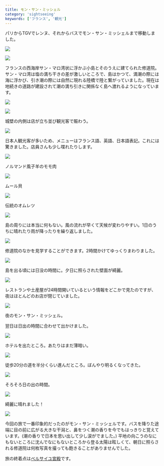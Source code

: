 ```yaml
---
title: モン・サン・ミッシェル
category: 'sightseeing'
keywords: ['フランス', '観光']
---
```


パリからTGVでレンヌ、それからバスでモン・サン・ミッシェルまで移動しました。

![ ](/img/blog_msm01.jpg)

![ ](/img/blog_msm02.jpg)

フランスの西海岸サン・マロ湾状に浮かぶ小島とそのうえに建てられた修道院。サン・マロ湾は塩の満ち干きの差が激しいところで、島はかつて、満潮の際には海に浮かび、引き潮の際には自然に現れる陸橋で陸と繋がっていました。現在は地続きの道路が建設されて潮の満ち引きに関係なく島へ渡れるようになっています。

![ ](/img/blog_msm03.jpg)


![ ](/img/blog_msm04.jpg)

城壁の内側は店が立ち並び観光客で賑わう。

![ ](/img/blog_msm11.jpg)

日本人観光客が多いため、メニューはフランス語、英語、日本語表記。これには驚きました。店員さんも少し喋れたりします。

![ ](/img/blog_msm12.jpg)

ノルマンド風子羊のモモ肉

![ ](/img/blog_msm13.jpg)

ムール貝

![ ](/img/blog_msm14.jpg)

伝統のオムレツ

![ ](/img/blog_msm05.jpg)

島の周りには本当に何もない。風の流れが早くて天候が変わりやすい。1日のうちに晴れたり雨が降ったりを繰り返しました。

![ ](/img/blog_msm07.jpg)

修道院のなかを見学することができます。2時間かけてゆっくりまわりました。

![ ](/img/blog_msm21.jpg)

島を出る頃には日没の時間に。夕日に照らされた壁面が綺麗。

![ ](/img/blog_msm22.jpg)

レストランや土産屋が24時間開いているという情報をどこかで見たのですが、夜はほとんどのお店が閉じていました。

![ ](/img/blog_msm23.jpg)

夜のモン・サン・ミッシェル。

翌日は日出の時間に合わせて出かけました。

![ ](/img/blog_msm31.jpg)

ホテルを出たところ。あたりはまだ薄暗い。

![ ](/img/blog_msm32.jpg)

徒歩20分の道を半分くらい進んだところ。ぼんやり明るくなってきた。

![ ](/img/blog_msm33.jpg)

そろそろ日の出の時間。

![ ](/img/blog_msm34.jpg)

綺麗に晴れました！

![ ](/img/blog_msm35.jpg)

今回の旅で一番印象的だったのがモン・サン・ミッシェルです。バスを降りた途端に目の前に広がる大きな干潟と、鼻をつく潮の香りを今でもはっきりと覚えています。(潮の香りで日本を思い出して少し涙がでました。) 平地の向こうのなにもないところに沈んでなにもないところから登る太陽は眩しくて、朝日に照らされる修道院は何枚写真を撮っても飽きることがありませんでした。

旅の終着点は[ベルサイユ宮殿](/ja/posts/versailles/)です。
